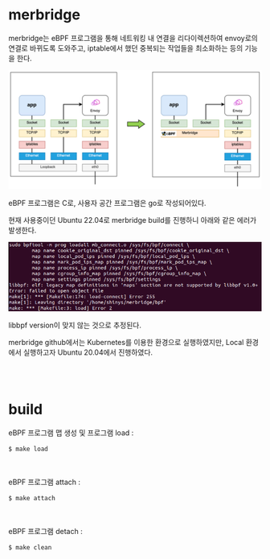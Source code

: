 # merbridge

merbridge는 eBPF 프로그램을 통해 네트워킹 내 연결을 리다이렉션하여 envoy로의 연결로 바뀌도록 도와주고, iptable에서 했던 중복되는 작업들을 최소화하는 등의 기능을 한다.

<img src="../../.picture/merbridge.png" />

eBPF 프로그램은 C로, 사용자 공간 프로그램은 go로 작성되어있다.

현재 사용중이던 Ubuntu 22.04로 merbridge build를 진행하니 아래와 같은 에러가 발생한다.

<img src="../../.picture/merbridge-libbpf-version-error.PNG" />

libbpf version이 맞지 않는 것으로 추정된다.

merbridge github에서는 Kubernetes를 이용한 환경으로 실행하였지만, Local 환경에서 실행하고자 Ubuntu 20.04에서 진행하였다.

<br></br>

# build

eBPF 프로그램 맵 생성 및 프로그램 load : 
```
$ make load
```
<br></br>
eBPF 프로그램 attach : 
```
$ make attach
```
<br></br>
eBPF 프로그램 detach :
```
$ make clean
```
<br></br>

